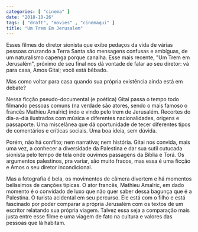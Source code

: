 ```yaml
---
categories: [ "cinema" ]
date: "2018-10-26"
tags: [ "draft", "movies" , "cinemaqui" ]
title: "Um Trem Em Jerusalem"
---
```

Esses filmes do diretor sionista que exibe pedaços da vida de várias
pessoas cruzando a Terra Santa são mensagens confusas e ambíguas,
de um naturalismo capenga porque canalha. Esse mais recente, "Um Trem
em Jerusalém", próximo de seu final nos dá vontade de falar ao seu
diretor: vá para casa, Amos Gitai; você está bêbado.

Mas como voltar para casa quando sua própria existência ainda está
em debate?

Nessa ficção pseudo-documental (e poética) Gitai passa o tempo todo
filmando pessoas comuns (na verdade são atores, sendo o mais famoso o
francês Mathieu Amalric) indo e vindo pelo trem de Jerusalém. Recortes
do dia-a-dia ilustrados com música e diferentes nacionalidades, origens
e passaporte. Uma miscelânea que dá oportunidade de tecer diferentes
tipos de comentários e críticas sociais. Uma boa ideia, sem dúvida.

Porém, não há conflito; nem narrativa; nem história. Gitai nos
convida, mais uma vez, a conhecer a diversidade da Palestina e dar sua
sutil cutucada sionista pelo tempo de tela onde ouvimos passagens da
Bíblia e Torá. Os argumentos palestinos, pra variar, são muito fracos,
mas essa é uma ficção e Amos o seu diretor incondicional.

Mas a fotografia é bela, os movimentos de câmera divertem e há momentos
belíssimos de canções típicas. O ator francês, Mathieu Amalric, em
dado momento é o convidado de luxo que não quer saber dessa bagunça
que é a Palestina. O turista acidental em seu percurso. Ele está com o
filho e está fascinado por poder comparar a própria Jerusalém com os
textos de um escritor relatando sua própria viagem. Talvez essa seja a
comparação mais justa entre esse filme e uma viagem de fato na cultura
e valores das pessoas que lá habitam.
